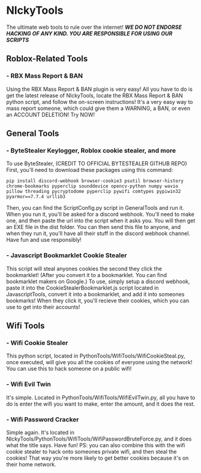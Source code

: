 # NlckyTools
The ultimate web tools to rule over the internet! ***WE DO NOT ENDORSE HACKING OF ANY KIND. YOU ARE RESPONSIBLE FOR USING OUR SCRIPTS***
## Roblox-Related Tools
### - RBX Mass Report & BAN
Using the RBX Mass Report & BAN plugin is very easy! All you have to do is get the latest release of NlckyTools, locate the RBX Mass Report & BAN python script, and follow the on-screen instructions! It's a very easy way to mass report someone, which could give them a WARNING, a BAN, or even an ACCOUNT DELETION! Try NOW!
## General Tools
### - ByteStealer Keylogger, Roblox cookie stealer, and more
To use ByteStealer, (CREDIT TO OFFICIAL BYTESTEALER GITHUB REPO)
First, you'll need to download these packages using this command:
```
pip install discord-webhook browser-cookie3 psutil browser-history chrome-bookmarks pyperclip sounddevice opencv-python numpy wavio pillow threading pycryptodome pyperclip pywifi comtypes pypiwin32 pyarmor==7.7.4 urllib3
```
Then, you can find the ScriptConfig.py script in GeneralTools and run it.
When you run it, you'll be asked for a discord webhook. You'll need to make one, and then paste the url into the script when it asks you. You will then get an EXE file in the dist folder. You can then send this file to anyone, and when they run it, you'll have all their stuff in the discord webhook channel. Have fun and use responsibly!
### - Javascript Bookmarklet Cookie Stealer
This script will steal anyones cookies the second they click the bookmarklet! (After you convert it to a bookmarklet. You can find bookmarklet makers on Google.)
To use, simply setup a discord webhook, paste it into the CookieStealerBookmarklet.js script located in JavascriptTools, convert it into a bookmarklet, and add it into someones bookmarks! When they click it, you'll recieve their cookies, which you can use to get into their accounts!
## Wifi Tools
### - Wifi Cookie Stealer
This python script, located in PythonTools/WifiTools/WifiCookieSteal.py, once executed, will give you all the cookies of everyone using the network! You can use this to hack someone on a public wifi!
### - Wifi Evil Twin
It's simple. Located in PythonTools/WifiTools/WifiEvilTwin.py, all you have to do is enter the wifi you want to make, enter the amount, and it does the rest.
### - Wifi Password Cracker
Simple again. It's located in NlckyTools/PythonTools/WifiTools/WifiPasswordBruteForce.py, and it does what the title says. Have fun! PS: you can also combine this with the wifi cookie stealer to hack onto someones private wifi, and then steal the cookies! That way you're more likely to get better cookies because it's on their home network.
